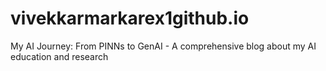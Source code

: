 # vivekkarmarkarex1github.io
My AI Journey: From PINNs to GenAI - A comprehensive blog about my AI education and research
